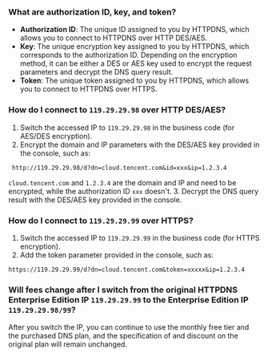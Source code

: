 ﻿
### What are authorization ID, key, and token?
- **Authorization ID**: The unique ID assigned to you by HTTPDNS, which allows you to connect to HTTPDNS over HTTP DES/AES.
- **Key**: The unique encryption key assigned to you by HTTPDNS, which corresponds to the authorization ID. Depending on the encryption method, it can be either a DES or AES key used to encrypt the request parameters and decrypt the DNS query result.
- **Token**: The unique token assigned to you by HTTPDNS, which allows you to connect to HTTPDNS over HTTPS.

### How do I connect to `119.29.29.98` over HTTP DES/AES?
1. Switch the accessed IP to `119.29.29.98` in the business code (for AES/DES encryption). 
2. Encrypt the domain and IP parameters with the DES/AES key provided in the console, such as: 
```
 http://119.29.29.98/d?dn=cloud.tencent.com&id=xxx&ip=1.2.3.4 
```                
`cloud.tencent.com` and `1.2.3.4` are the domain and IP and need to be encrypted, while the authorization ID `xxx` doesn't. 
3. Decrypt the DNS query result with the DES/AES key provided in the console.

### How do I connect to `119.29.29.99` over HTTPS?

1. Switch the accessed IP to `119.29.29.99` in the business code (for HTTPS encryption).
2. Add the token parameter provided in the console, such as:
```
https://119.29.29.99/d?dn=cloud.tencent.com&token=xxxxx&ip=1.2.3.4
```

### Will fees change after I switch from the original HTTPDNS Enterprise Edition IP `119.29.29.99` to the Enterprise Edition IP `119.29.29.98/99`?
After you switch the IP, you can continue to use the monthly free tier and the purchased DNS plan, and the specification of and discount on the original plan will remain unchanged.
